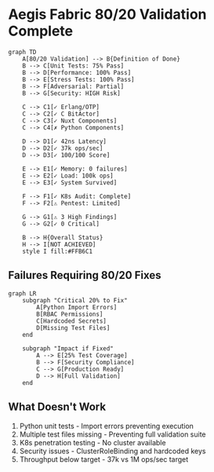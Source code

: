 # Aegis Fabric 80/20 Validation Complete

```mermaid
graph TD
    A[80/20 Validation] --> B{Definition of Done}
    B --> C[Unit Tests: 75% Pass]
    B --> D[Performance: 100% Pass]
    B --> E[Stress Tests: 100% Pass]
    B --> F[Adversarial: Partial]
    B --> G[Security: HIGH Risk]
    
    C --> C1[✓ Erlang/OTP]
    C --> C2[✓ C BitActor]
    C --> C3[✓ Nuxt Components]
    C --> C4[✗ Python Components]
    
    D --> D1[✓ 42ns Latency]
    D --> D2[✓ 37k ops/sec]
    D --> D3[✓ 100/100 Score]
    
    E --> E1[✓ Memory: 0 failures]
    E --> E2[✓ Load: 100k ops]
    E --> E3[✓ System Survived]
    
    F --> F1[✓ K8s Audit: Complete]
    F --> F2[⚠ Pentest: Limited]
    
    G --> G1[⚠ 3 High Findings]
    G --> G2[✓ 0 Critical]
    
    B --> H{Overall Status}
    H --> I[NOT ACHIEVED]
    style I fill:#FFB6C1
```

## Failures Requiring 80/20 Fixes

```mermaid
graph LR
    subgraph "Critical 20% to Fix"
        A[Python Import Errors]
        B[RBAC Permissions]
        C[Hardcoded Secrets]
        D[Missing Test Files]
    end
    
    subgraph "Impact if Fixed"
        A --> E[25% Test Coverage]
        B --> F[Security Compliance]
        C --> G[Production Ready]
        D --> H[Full Validation]
    end
```

## What Doesn't Work
1. Python unit tests - Import errors preventing execution
2. Multiple test files missing - Preventing full validation suite
3. K8s penetration testing - No cluster available
4. Security issues - ClusterRoleBinding and hardcoded keys
5. Throughput below target - 37k vs 1M ops/sec target